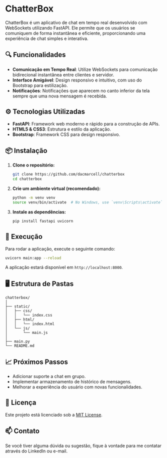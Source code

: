 # ChatterBox

ChatterBox é um aplicativo de chat em tempo real desenvolvido com WebSockets utilizando FastAPI. Ele permite que os usuários se comuniquem de forma instantânea e eficiente, proporcionando uma experiência de chat simples e interativa.

## 🔍 Funcionalidades

- **Comunicação em Tempo Real**: Utilize WebSockets para comunicação bidirecional instantânea entre clientes e servidor.
- **Interface Amigável**: Design responsivo e intuitivo, com uso do Bootstrap para estilização.
- **Notificações**: Notificações que aparecem no canto inferior da tela sempre que uma nova mensagem é recebida.

## ⚙️ Tecnologias Utilizadas

- **FastAPI**: Framework web moderno e rápido para a construção de APIs.
- **HTML5 & CSS3**: Estrutura e estilo da aplicação.
- **Bootstrap**: Framework CSS para design responsivo.

## 📦 Instalação

1. **Clone o repositório:**

   ```bash
   git clone https://github.com/dacmarcell/chatterbox
   cd chatterbox
   ```

2. **Crie um ambiente virtual (recomendado):**

   ```bash
   python -m venv venv
   source venv/bin/activate  # No Windows, use `venv\Scripts\activate`
   ```

3. **Instale as dependências:**

   ```bash
   pip install fastapi uvicorn
   ```

## 🚀 Execução

Para rodar a aplicação, execute o seguinte comando:

```bash
uvicorn main:app --reload
```

A aplicação estará disponível em `http://localhost:8000`.

## 🖥️ Estrutura de Pastas

```plaintext
chatterbox/
│
├── static/
│   ├── css/
│   │   └── index.css
│   ├── html/
│   │   └── index.html
│   └── js/
│       └── main.js
│
├── main.py
└── README.md
```

## 📈 Próximos Passos

- Adicionar suporte a chat em grupo.
- Implementar armazenamento de histórico de mensagens.
- Melhorar a experiência do usuário com novas funcionalidades.

## 📄 Licença

Este projeto está licenciado sob a [MIT License](LICENSE).

## 📫 Contato

Se você tiver alguma dúvida ou sugestão, fique à vontade para me contatar através do LinkedIn ou e-mail.
